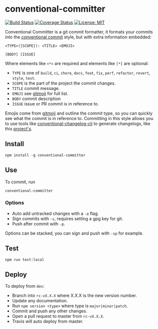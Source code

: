 # conventional-committer

[![Build Status](https://travis-ci.com/wel-shy/committer.svg?branch=master)](https://travis-ci.com/wel-shy/committer)
[![Coverage Status](https://coveralls.io/repos/github/wel-shy/committer/badge.svg?branch=master)](https://coveralls.io/github/wel-shy/committer?branch=master)
[![License: MIT](https://img.shields.io/badge/License-MIT-yellow.svg)](https://opensource.org/licenses/MIT)

Conventional Committer is a git commit formatter, it formats your commits into the [conventional commit](https://www.conventionalcommits.org/en/v1.0.0-beta.3/) style, but with extra information embedded:

```
<TYPE>([SCOPE]): <TITLE> <EMOJI>

[BODY] [ISSUE]
```

Where elements like `<*>` are required and elements like `[*]` are optional:

- `TYPE` is one of `build`, `ci`, `chore`, `docs`, `feat`, `fix`, `perf`, `refactor`, `revert`, `style`, `test`.
- `SCOPE` is the part of the project the commit changes.
- `TITLE` commit message.
- `EMOJI` see [gitmoji](https://gitmoji.carloscuesta.me/) for full list.
- `BODY` commit description
- `ISSUE` issue or PR commit is in reference to.

Emojis come from [gitmoji](https://gitmoji.carloscuesta.me/) and outline the commit type, so you can quickly see what the commit is in reference to. Committing in this style allows you to use tools like [conventional-changelog-cli](https://www.npmjs.com/package/conventional-changelog-cli) to generate changelogs, like this [project's](https://github.com/wel-shy/committer/blob/master/CHANGELOG.md).

## Install

```
npm install -g conventional-committer
```

## Use

To commit, run

```
conventional-committer
```

### Options

- Auto add untracked changes with a `-a` flag.
- Sign commits with `-s`, requires setting a gpg key for git.
- Push after commit with `-p`.

Options can be stacked, you can sign and push with `-sp` for example.

## Test

```
npm run test:local
```

## Deploy

To deploy from `dev`:

- Branch into `rc-vX.X.X` where X.X.X is the new version number.
- Update any documentation.
- Run `npm version <type>` where type is `major|minor|patch`.
- Commit and push any other changes.
- Open a pull request to master from `rc-vX.X.X`.
- Travis will auto deploy from master.
